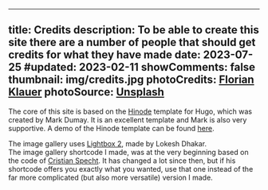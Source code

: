 <!-- CSpell:ignore Florian Klauer Hinode Dumay Lightbox Lokesh Dhakar shortcode Cristian Specht -->
<!-- markdownlint-disable MD003 MD018 MD022 MD041-->
---
title: Credits
description: To be able to create this site there are a number of people that should get credits for what they have made
date: 2023-07-25
#updated: 2023-02-11
showComments: false
thumbnail: img/credits.jpg
photoCredits: <a href="https://unsplash.com/@florianklauer" target="_blank">Florian Klauer</a>
photoSource: <a href="https://unsplash.com/photos/mk7D-4UCfmg" target="_blank">Unsplash</a>
---
<!-- markdownlint-enable MD018 MD022 MD041-->

The core of this site is based on the [Hinode](https://github.com/gethinode/hinode) template for Hugo, which was created by Mark Dumay. It is an excellent template and Mark is also very supportive. A demo of the Hinode template can be found [here](https://demo.gethinode.com/en/).

The image gallery uses [Lightbox 2](https://lokeshdhakar.com/projects/lightbox2/), made by Lokesh Dhakar.  
The image gallery shortcode I made, was at the very beginning based on the code of [Cristian Specht](https://christianspecht.de/2023/03/18/hugo-lightbox-image-gallery-renaming-processed-images/). It has changed a lot since then, but if his shortcode offers you exactly what you wanted, use that one instead of the far more complicated (but also more versatile) version I made.
